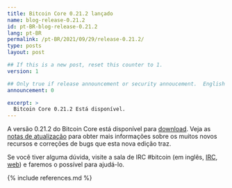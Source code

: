 ```yaml
---
title: Bitcoin Core 0.21.2 lançado
name: blog-release-0.21.2
id: pt-BR-blog-release-0.21.2
lang: pt-BR
permalink: /pt-BR/2021/09/29/release-0.21.2/
type: posts
layout: post

## If this is a new post, reset this counter to 1.
version: 1

## Only true if release announcement or security annoucement.  English posts only
announcement: 0

excerpt: >
  Bitcoin Core 0.21.2 Está disponível.
---
```

A versão 0.21.2 do Bitcoin Core está disponível para 
[download][download page]. Veja as [notas de atualização][release
notes] para obter mais informações sobre os muitos novos recursos e correções de
bugs que esta nova edição traz.

Se você tiver alguma dúvida, visite a sala de IRC #bitcoin
(em inglês, [IRC][irc], [web][web irc]) e faremos o possível
para ajudá-lo.

[release notes]: /pt-BR/releases/0.21.2/
[IRC]: irc://irc.libera.chat/bitcoin
[web irc]: https://web.libera.chat/#bitcoin
[download page]: /en/download

{% include references.md %}
